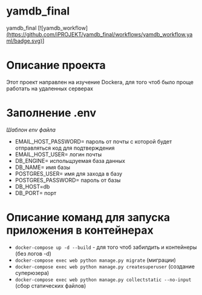# yamdb_final
yamdb_final
[![yamdb_workflow][(https://github.com/iPROJEKT/yamdb_final/workflows/yamdb_workflow.yaml/badge.svg)](https://github.com/iPROJEKT/yamdb_final/actions/workflows/yamdb_workflow.yaml)]
# Описание проекта
Этот проект направлен на изучение Dockera, для того чтоб было проще работать на удаленных серверах
# Заполнение .env
*Шаблон env файла*
- EMAIL_HOST_PASSWORD= пароль от почты с которой будет отправляться код для подтверждения 
- EMAIL_HOST_USER= логин почты
- DB_ENGINE= испольщзуемая база данных
- DB_NAME= имя базы
- POSTGRES_USER= имя для захода в базу
- POSTGRES_PASSWORD= пароль от базы
- DB_HOST=db
- DB_PORT= порт
# Описание команд для запуска приложения в контейнерах
- ```docker-compose up -d --build``` - для того чтоб забилдить и контейнеры (без логов -d)
- ```docker-compose exec web python manage.py migrate``` (миграции)
- ```docker-compose exec web python manage.py createsuperuser``` (создание суперюзера)
- ```docker-compose exec web python manage.py collectstatic --no-input``` (сбор статических файлов)
